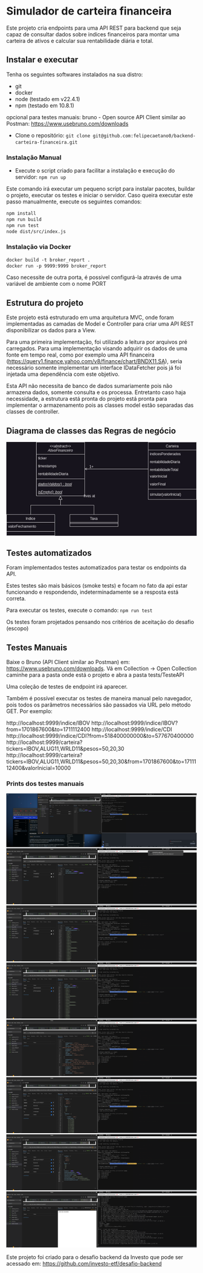 # Simulador de carteira financeira
Este projeto cria endpoints para uma API REST para backend que seja capaz de consultar dados sobre indices financeiros para montar uma carteira de ativos e calcular sua rentabilidade diária e total.


## Instalar e executar

Tenha os seguintes softwares instalados na sua distro:

- git 
- docker
- node (testado em v22.4.1)
- npm (testado em 10.8.1)

opcional para testes manuais: bruno - Open source API Client similar ao Postman: https://www.usebruno.com/downloads

- Clone o repositório:
`git clone git@github.com:felipecaetano0/backend-carteira-financeira.git`

### Instalação Manual
- Execute o script criado para facilitar a instalação e execução do servidor:
`npm run up`

Este comando irá executar um pequeno script para instalar pacotes, buildar o projeto, executar os testes e iniciar o servidor.
Caso queira executar este passo manualmente, execute os seguintes comandos:
```
npm install
npm run build 
npm run test 
node dist/src/index.js
```

### Instalação via Docker
```
docker build -t broker_report .
docker run -p 9999:9999 broker_report
```

Caso necessite de outra porta, é possivel configurá-la através de uma variável de ambiente com o nome PORT

## Estrutura do projeto
Este projeto está estruturado em uma arquitetura MVC, onde foram implementadas as camadas de Model e Controller para criar uma API REST disponibilizar os dados para a View.

Para uma primeira implementação, foi utilizado a leitura por arquivos pré carregados. Para uma implementação visando adquirir os dados de uma fonte em tempo real, como por exemplo uma API financeira (https://query1.finance.yahoo.com/v8/finance/chart/BNDX11.SA), seria necessário somente implementar um interface IDataFetcher pois já foi injetada uma dependência com este objetivo.

Esta API não necessita de banco de dados sumariamente pois não armazena dados, somente consulta e os processa. Entretanto caso haja necessidade, a estrutura está pronta do projeto está pronta para implementar o armazenamento pois as classes model estão separadas das classes de controller.

## Diagrama de classes das Regras de negócio
![Arquitetura](./Diagrama%20de%20classe.jpg)

## Testes automatizados
Foram implementados testes automatizados para testar os endpoints da API.

Estes testes são mais básicos (smoke tests) e focam no fato da api estar funcionando e respondendo, indeterminadamente se a resposta está correta.

Para executar os testes, execute o comando:
`npm run test`

Os testes foram projetados pensando nos critérios de aceitação do desafio (escopo)

## Testes Manuais
Baixe o Bruno (API Client similar ao Postman) em: https://www.usebruno.com/downloads.
Vá em Collection -> Open Collection
caminhe para a pasta onde está o projeto e abra a pasta tests/TesteAPI 

Uma coleção de testes de endpoint irá aparecer.

Também é possível executar os testes de maneira manual pelo navegador, pois todos os parâmetros necessários são passados via URL pelo método GET. Por exemplo:

http://localhost:9999/indice/IBOV
http://localhost:9999/indice/IBOV?from=1701867600&to=1711112400
http://localhost:9999/indice/CDI
http://localhost:9999/indice/CDI?from=518400000000&to=577670400000
http://localhost:9999/carteira?tickers=IBOV,ALUG11,WRLD11&pesos=50,20,30
http://localhost:9999/carteira?tickers=IBOV,ALUG11,WRLD11&pesos=50,20,30&from=1701867600&to=1711112400&valorInicial=10000

### Prints dos testes manuais

![](./prints_dos_testes/Screenshot%20from%202025-03-07%2011-54-02.png)
![](./prints_dos_testes/Screenshot%20from%202025-03-07%2011-54-16.png)
![](./prints_dos_testes/Screenshot%20from%202025-03-07%2011-54-27.png)
![](./prints_dos_testes/Screenshot%20from%202025-03-07%2011-55-11.png)
![](./prints_dos_testes/Screenshot%20from%202025-03-07%2011-55-19.png)
![](./prints_dos_testes/Screenshot%20from%202025-03-07%2011-55-33.png)
![](./prints_dos_testes/Screenshot%20from%202025-03-07%2011-56-31.png)
![](./prints_dos_testes/Screenshot%20from%202025-03-07%2011-56-54.png)




Este projeto foi criado para o desafio backend da Investo que pode ser acessado em: https://github.com/investo-etf/desafio-backend
